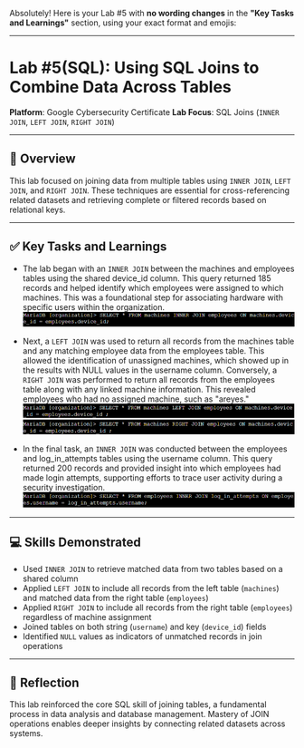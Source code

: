 Absolutely! Here is your Lab #5 with **no wording changes** in the **"Key Tasks and Learnings"** section, using your exact format and emojis:

---

# Lab #5(SQL): Using SQL Joins to Combine Data Across Tables

**Platform**: Google Cybersecurity Certificate
**Lab Focus**: SQL Joins (`INNER JOIN`, `LEFT JOIN`, `RIGHT JOIN`)

---

## 🧠 Overview

This lab focused on joining data from multiple tables using `INNER JOIN`, `LEFT JOIN`, and `RIGHT JOIN`. These techniques are essential for cross-referencing related datasets and retrieving complete or filtered records based on relational keys.

---

## ✅ Key Tasks and Learnings

* The lab began with an `INNER JOIN` between the machines and employees tables using the shared device\_id column. This query returned 185 records and helped identify which employees were assigned to which machines. This was a foundational step for associating hardware with specific users within the organization.
  ![INNER JOIN Machines and Employees](../../images/sql_lab5_inner_join_machines_employees.png)

* Next, a `LEFT JOIN` was used to return all records from the machines table and any matching employee data from the employees table. This allowed the identification of unassigned machines, which showed up in the results with NULL values in the username column. Conversely, a `RIGHT JOIN` was performed to return all records from the employees table along with any linked machine information. This revealed employees who had no assigned machine, such as "areyes."
  ![LEFT JOIN to Find Unassigned Machines](../../images/sql_lab5_left_join_unassigned.png)
  ![RIGHT JOIN to Find Employees Without Machines](../../images/sql_lab5_right_join_employees.png)

* In the final task, an `INNER JOIN` was conducted between the employees and log\_in\_attempts tables using the username column. This query returned 200 records and provided insight into which employees had made login attempts, supporting efforts to trace user activity during a security investigation.
  ![INNER JOIN on Login Attempts](../../images/sql_lab5_inner_join_login_attempts.png)

---

## 💻 Skills Demonstrated

* Used `INNER JOIN` to retrieve matched data from two tables based on a shared column
* Applied `LEFT JOIN` to include all records from the left table (`machines`) and matched data from the right table (`employees`)
* Applied `RIGHT JOIN` to include all records from the right table (`employees`) regardless of machine assignment
* Joined tables on both string (`username`) and key (`device_id`) fields
* Identified `NULL` values as indicators of unmatched records in join operations

---

## 🔁 Reflection

This lab reinforced the core SQL skill of joining tables, a fundamental process in data analysis and database management. Mastery of JOIN operations enables deeper insights by connecting related datasets across systems.
